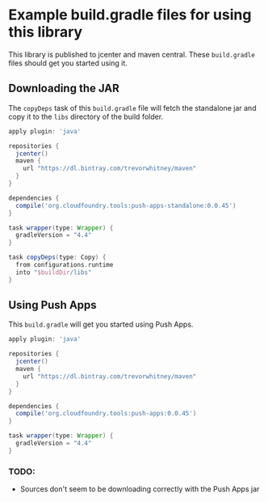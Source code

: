  # Example build.gradle files for using this library
This library is published to jcenter and maven central. These `build.gradle` files should
get you started using it.

## Downloading the JAR

The `copyDeps` task of this `build.gradle` file will fetch the standalone jar
and copy it to the `libs` directory of the build folder.

```groovy
apply plugin: 'java'

repositories {
  jcenter()
  maven {
    url "https://dl.bintray.com/trevorwhitney/maven"
  }
}

dependencies {
  compile('org.cloudfoundry.tools:push-apps-standalone:0.0.45')
}

task wrapper(type: Wrapper) {
  gradleVersion = "4.4"
}

task copyDeps(type: Copy) {
  from configurations.runtime
  into "$buildDir/libs"
}
```

## Using Push Apps

This `build.gradle` will get you started using Push Apps.

```groovy
apply plugin: 'java'

repositories {
  jcenter()
  maven {
    url "https://dl.bintray.com/trevorwhitney/maven"
  }
}

dependencies {
  compile('org.cloudfoundry.tools:push-apps:0.0.45')
}

task wrapper(type: Wrapper) {
  gradleVersion = "4.4"
}
```

### TODO:

- Sources don't seem to be downloading correctly with the Push Apps jar
